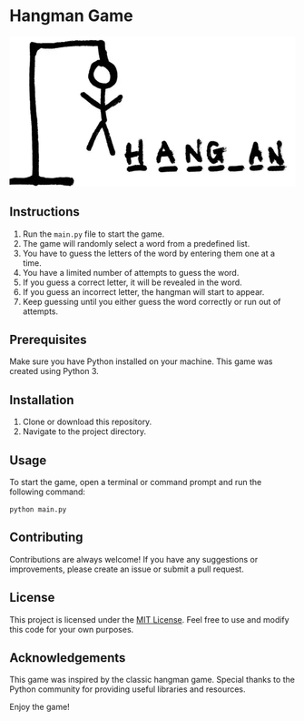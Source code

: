 <!DOCTYPE html>
<html>
<head>
    
</head>
<body>
    <h1>Hangman Game</h1>
    <img src="Hangman.webp" alt="Hangman">

<h2>Instructions</h2>
    <ol>
        <li>Run the <code>main.py</code> file to start the game.</li>
        <li>The game will randomly select a word from a predefined list.</li>
        <li>You have to guess the letters of the word by entering them one at a time.</li>
        <li>You have a limited number of attempts to guess the word.</li>
        <li>If you guess a correct letter, it will be revealed in the word.</li>
        <li>If you guess an incorrect letter, the hangman will start to appear.</li>
        <li>Keep guessing until you either guess the word correctly or run out of attempts.</li>
    </ol>

<h2>Prerequisites</h2>
    <p>Make sure you have Python installed on your machine. This game was created using Python 3.</p>

<h2>Installation</h2>
    <ol>
        <li>Clone or download this repository.</li>
        <li>Navigate to the project directory.</li>
    </ol>

<h2>Usage</h2>
    <p>To start the game, open a terminal or command prompt and run the following command:</p>
    <pre><code>python main.py</code></pre>

<h2>Contributing</h2>
    <p>Contributions are always welcome! If you have any suggestions or improvements, please create an issue or submit a pull request.</p>

<h2>License</h2>
    <p>This project is licensed under the <a href="LICENSE">MIT License</a>. Feel free to use and modify this code for your own purposes.</p>

<h2>Acknowledgements</h2>
    <p>This game was inspired by the classic hangman game. Special thanks to the Python community for providing useful libraries and resources.</p>

<p>Enjoy the game!</p>
</body>
</html>
